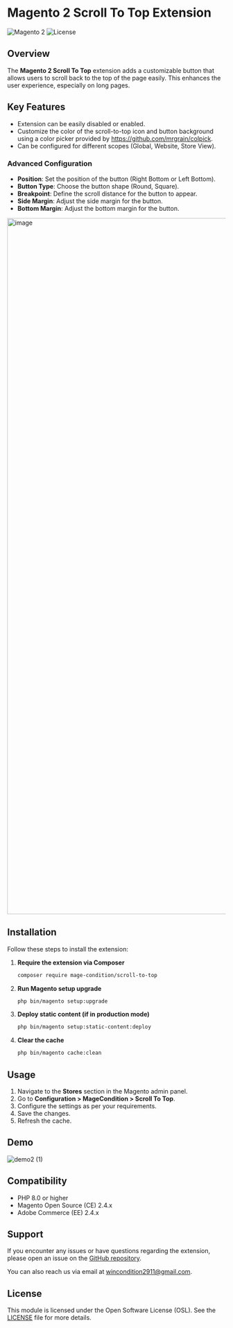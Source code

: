 # Magento 2 Scroll To Top Extension

![Magento 2](https://img.shields.io/badge/Magento-2-brightgreen.svg)
![License](https://img.shields.io/badge/license-OSL-blue.svg)

## Overview

The **Magento 2 Scroll To Top** extension adds a customizable button that allows users to scroll back to the top of the page easily. This enhances the user experience, especially on long pages.

## Key Features

- Extension can be easily disabled or enabled.
- Customize the color of the scroll-to-top icon and button background using a color picker provided by https://github.com/mrgrain/colpick.
- Can be configured for different scopes (Global, Website, Store View).

### Advanced Configuration

- **Position**: Set the position of the button (Right Bottom or Left Bottom).
- **Button Type**: Choose the button shape (Round, Square).
- **Breakpoint**: Define the scroll distance for the button to appear.
- **Side Margin**: Adjust the side margin for the button.
- **Bottom Margin**: Adjust the bottom margin for the button.

<img width="1606" alt="image" src="https://github.com/user-attachments/assets/97d4f33f-e39f-43c8-963d-41d3173ed7b5">


## Installation

Follow these steps to install the extension:

1. **Require the extension via Composer**

    ```bash
    composer require mage-condition/scroll-to-top
    ```

2. **Run Magento setup upgrade**

    ```bash
    php bin/magento setup:upgrade
    ```

3. **Deploy static content (if in production mode)**

    ```bash
    php bin/magento setup:static-content:deploy
    ```

4. **Clear the cache**

    ```bash
    php bin/magento cache:clean
    ```

## Usage

1. Navigate to the **Stores** section in the Magento admin panel.
2. Go to **Configuration > MageCondition > Scroll To Top**.
3. Configure the settings as per your requirements.
4. Save the changes.
5. Refresh the cache.

## Demo

![demo2 (1)](https://github.com/user-attachments/assets/f96e74bc-f63c-442c-b0d7-3738b072ff74)

## Compatibility

- PHP 8.0 or higher
- Magento Open Source (CE) 2.4.x
- Adobe Commerce (EE) 2.4.x

## Support

If you encounter any issues or have questions regarding the extension, please open an issue on the [GitHub repository](https://github.com/MageCondition/scroll-to-top).

You can also reach us via email at [wincondition2911@gmail.com](mailto:wincondition2911@gmail.com).

## License

This module is licensed under the Open Software License (OSL). See the [LICENSE](https://github.com/MageCondition/scroll-to-top/blob/main/LICENSE.txt) file for more details.

